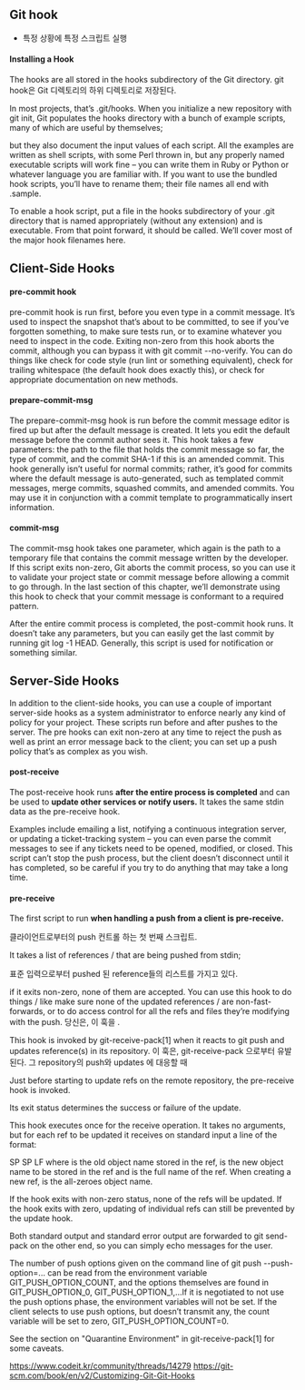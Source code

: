 
## Git hook
- 특정 상황에 특정 스크립트 실행 

#### Installing a Hook

The hooks are all stored in the hooks subdirectory of the Git directory. 
git hook은 Git 디렉토리의 하위 디렉토리로 저장된다.

In most projects, that’s .git/hooks. When you initialize a new repository with git init, Git populates the hooks directory with a bunch of example scripts, 
many of which are useful by themselves; 

but they also document the input values of each script. 
All the examples are written as shell scripts, with some Perl thrown in, but any properly named executable scripts will work fine – you can write them in Ruby or Python or whatever language you are familiar with. If you want to use the bundled hook scripts, you’ll have to rename them; their file names all end with .sample.

To enable a hook script, put a file in the hooks subdirectory of your .git directory 
that is named appropriately (without any extension) and is executable.
From that point forward, it should be called. We’ll cover most of the major hook filenames here.

## Client-Side Hooks
#### pre-commit hook 
pre-commit hook is run first, before you even type in a commit message. It’s used to inspect the snapshot that’s about to be committed, to see if you’ve forgotten something, to make sure tests run, or to examine whatever you need to inspect in the code. Exiting non-zero from this hook aborts the commit, although you can bypass it with git commit --no-verify. You can do things like check for code style (run lint or something equivalent), check for trailing whitespace (the default hook does exactly this), or check for appropriate documentation on new methods.

#### prepare-commit-msg 
The prepare-commit-msg hook is run before the commit message editor is fired up but after the default message is created. It lets you edit the default message before the commit author sees it. This hook takes a few parameters: the path to the file that holds the commit message so far, the type of commit, and the commit SHA-1 if this is an amended commit. This hook generally isn’t useful for normal commits; rather, it’s good for commits where the default message is auto-generated, such as templated commit messages, merge commits, squashed commits, and amended commits. You may use it in conjunction with a commit template to programmatically insert information.

#### commit-msg 
The commit-msg hook takes one parameter, which again is the path to a temporary file that contains the commit message written by the developer. If this script exits non-zero, Git aborts the commit process, so you can use it to validate your project state or commit message before allowing a commit to go through. In the last section of this chapter, we’ll demonstrate using this hook to check that your commit message is conformant to a required pattern.

After the entire commit process is completed, the post-commit hook runs. It doesn’t take any parameters, but you can easily get the last commit by running git log -1 HEAD. Generally, this script is used for notification or something similar.



## Server-Side Hooks

In addition to the client-side hooks, you can use a couple of important server-side hooks as a system administrator to enforce nearly any kind of policy for your project. 
These scripts run before and after pushes to the server.
The pre hooks can exit non-zero at any time to reject the push as well as print an error message back to the client; 
you can set up a push policy that’s as complex as you wish.

#### post-receive

The post-receive hook runs **after the entire process is completed** and can be used to **update other services or notify users.** 
It takes the same stdin data as the pre-receive hook. 

Examples include emailing a list, notifying a continuous integration server, 
or updating a ticket-tracking system – you can even parse the commit messages to see if any tickets need to be opened, modified, or closed. 
This script can’t stop the push process, but the client doesn’t disconnect until it has completed, so be careful if you try to do anything that may take a long time.


#### pre-receive

The first script to run **when handling a push from a client is pre-receive.**

클라이언트로부터의 push 컨트롤 하는 첫 번째 스크립트. 

It takes a list of references / that are being pushed from stdin; 

표준 입력으로부터 pushed 된 reference들의 리스트를 가지고 있다. 

if it exits non-zero, none of them are accepted. 
You can use this hook to do things / like make sure none of the updated references / are non-fast-forwards, or to do access control for all the refs and files they’re modifying with the push.
당신은, 이 훅을 .


This hook is invoked by git-receive-pack[1] when it reacts to git push and updates reference(s) in its repository. 
이 훅은, git-receive-pack 으로부터 유발된다. 그 repository의 push와 updates 에 대응할 때

Just before starting to update refs on the remote repository, the pre-receive hook is invoked. 

Its exit status determines the success or failure of the update.

This hook executes once for the receive operation. It takes no arguments, but for each ref to be updated it receives on standard input a line of the format:

<old-value> SP <new-value> SP <ref-name> LF
where <old-value> is the old object name stored in the ref, <new-value> is the new object name to be stored in the ref and <ref-name> is the full name of the ref. When creating a new ref, <old-value> is the all-zeroes object name.

If the hook exits with non-zero status, none of the refs will be updated. If the hook exits with zero, updating of individual refs can still be prevented by the update hook.

Both standard output and standard error output are forwarded to git send-pack on the other end, so you can simply echo messages for the user.

The number of push options given on the command line of git push --push-option=... can be read from the environment variable GIT_PUSH_OPTION_COUNT, and the options themselves are found in GIT_PUSH_OPTION_0, GIT_PUSH_OPTION_1,…​If it is negotiated to not use the push options phase, the environment variables will not be set. If the client selects to use push options, but doesn’t transmit any, the count variable will be set to zero, GIT_PUSH_OPTION_COUNT=0.

See the section on "Quarantine Environment" in git-receive-pack[1] for some caveats.

https://www.codeit.kr/community/threads/14279
https://git-scm.com/book/en/v2/Customizing-Git-Git-Hooks
